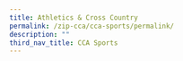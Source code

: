 ```yaml
---
title: Athletics & Cross Country
permalink: /zip-cca/cca-sports/permalink/
description: ""
third_nav_title: CCA Sports
---
```

